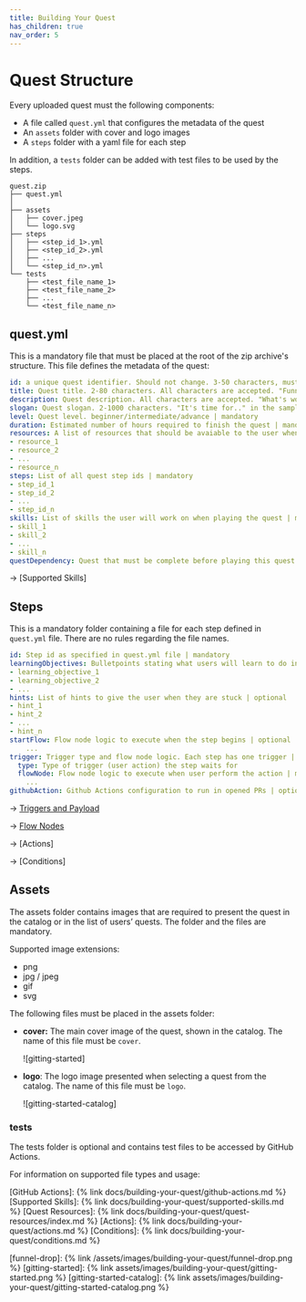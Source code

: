 ```yaml
---
title: Building Your Quest
has_children: true
nav_order: 5
---
```


# Quest Structure

Every uploaded quest must the following components: 
- A file called `quest.yml` that configures the metadata of the quest
- An `assets` folder with cover and logo images
- A `steps` folder with a yaml file for each step

In addition, a `tests` folder can be added with test files to be used by the steps.

```
quest.zip
├── quest.yml
│
├── assets
│   ├── cover.jpeg
│   └── logo.svg
├── steps
│   ├── <step_id_1>.yml
│   ├── <step_id_2>.yml
│   ├── ...
│   └── <step_id_n>.yml
└── tests
    ├── <test_file_name_1>
    ├── <test_file_name_2>
    ├── ...
    └── <test_file_name_n>
```

## quest.yml

This is a mandatory file that must be placed at the root of the zip archive's structure. This file defines the metadata of the quest:

```yaml
id: a unique quest identifier. Should not change. 3-50 characters, must begin with a letter. Accepted characters are A-Z, a-z, 0-9, and "_" | mandatory
title: Quest title. 2-80 characters. All characters are accepted. "Funnel Drop" in the sample below | mandatory
description: Quest description. All characters are accepted. "What's worse.." in the sample below | mandatory
slogan: Quest slogan. 2-1000 characters. "It's time for.." in the sample below | mandatory
level: Quest level. beginner/intermediate/advance | mandatory
duration: Estimated number of hours required to finish the quest | mandatory
resources: A list of resources that should be avaiable to the user when quest begins | optional 
- resource_1
- resource_2
- ...
- resource_n
steps: List of all quest step ids | mandatory
- step_id_1
- step_id_2
- ...
- step_id_n
skills: List of skills the user will work on when playing the quest | mandatory
- skill_1
- skill_2
- ...
- skill_n
questDependency: Quest that must be complete before playing this quest | optional
```

→ [Supported Skills]


## Steps

This is a mandatory folder containing a file for each step defined in `quest.yml` file. There are no rules regarding the file names.

```yaml
id: Step id as specified in quest.yml file | mandatory
learningObjectives: Bulletpoints stating what users will learn to do in the quest | mandatory
- learning_objective_1
- learning_objective_2
- ...
hints: List of hints to give the user when they are stuck | optional
- hint_1
- hint_2
- ...
- hint_n
startFlow: Flow node logic to execute when the step begins | optional
	...
trigger: Trigger type and flow node logic. Each step has one trigger | mandatory
  type: Type of trigger (user action) the step waits for
  flowNode: Flow node logic to execute when user perform the action | mandatory
    ...
githubAction: Github Actions configuration to run in opened PRs | optional
```

→ [Triggers and Payload](Triggers%20and%20Payload.md)

→ [Flow Nodes](Flow%20Nodes.md)

→ [Actions]

→ [Conditions]

## Assets

The assets folder contains images that are required to present the quest in the catalog or in the list of users’ quests. The folder and the files are mandatory. 

Supported image extensions:

- png
- jpg / jpeg
- gif
- svg

The following files must be placed in the assets folder:

- **cover:**  The main cover image of the quest, shown in the catalog. The name of this file must be `cover`.
    
    ![gitting-started]
    
- **logo**: The logo image presented when selecting a quest from the catalog. The name of this file must be `logo`.
    
    ![gitting-started-catalog]
    

### tests

The tests folder is optional and contains test files to be accessed by GitHub Actions.

For information on supported file types and usage:

[GitHub Actions]: {% link docs/building-your-quest/github-actions.md %}
[Supported Skills]: {% link docs/building-your-quest/supported-skills.md %}
[Quest Resources]: {% link docs/building-your-quest/quest-resources/index.md %}
[Actions]: {% link docs/building-your-quest/actions.md %}
[Conditions]: {% link docs/building-your-quest/conditions.md %}

[funnel-drop]: {% link /assets/images/building-your-quest/funnel-drop.png %}
[gitting-started]: {% link assets/images/building-your-quest/gitting-started.png %}
[gitting-started-catalog]: {% link assets/images/building-your-quest/gitting-started-catalog.png %}